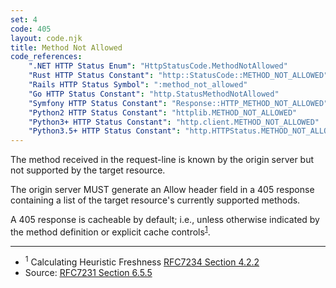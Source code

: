 ```yaml
---
set: 4
code: 405
layout: code.njk
title: Method Not Allowed
code_references:
    ".NET HTTP Status Enum": "HttpStatusCode.MethodNotAllowed"
    "Rust HTTP Status Constant": "http::StatusCode::METHOD_NOT_ALLOWED"
    "Rails HTTP Status Symbol": ":method_not_allowed"
    "Go HTTP Status Constant": "http.StatusMethodNotAllowed"
    "Symfony HTTP Status Constant": "Response::HTTP_METHOD_NOT_ALLOWED"
    "Python2 HTTP Status Constant": "httplib.METHOD_NOT_ALLOWED"
    "Python3+ HTTP Status Constant": "http.client.METHOD_NOT_ALLOWED"
    "Python3.5+ HTTP Status Constant": "http.HTTPStatus.METHOD_NOT_ALLOWED"
---
```


The method received in the request-line is known by the origin server but not supported by the target resource.

The origin server MUST generate an Allow header field in a 405 response containing a list of the target resource's currently supported methods.

A 405 response is cacheable by default; i.e., unless otherwise indicated by the method definition or explicit cache controls<sup>[1](#ref-1)</sup>.

---

* <span id="ref-1"><sup>1</sup> Calculating Heuristic Freshness [RFC7234 Section 4.2.2][2]</span>
* Source: [RFC7231 Section 6.5.5][1]

[1]: <https://tools.ietf.org/html/rfc7231#section-6.5.5>
[2]: <https://tools.ietf.org/html/rfc7234#section-4.2.2>

